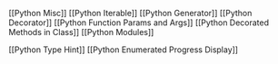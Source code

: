 [[Python Misc]]
[[Python Iterable]]
[[Python Generator]]
[[Python Decorator]]
[[Python Function Params and Args]]
[[Python Decorated Methods in Class]]
[[Python Modules]]

[[Python Type Hint]]
[[Python Enumerated Progress Display]]
